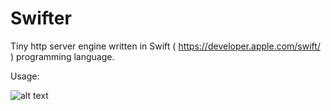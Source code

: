 Swifter
=======

Tiny http server engine written in Swift ( https://developer.apple.com/swift/ ) programming language.

Usage:

![alt text](https://raw.githubusercontent.com/glock45/swifter/master/github_code.png)
